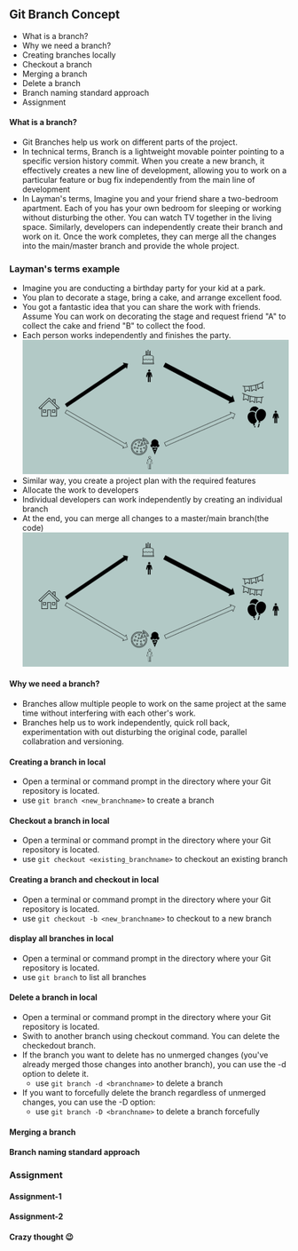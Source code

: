## Git Branch Concept ##
- What is a branch?
- Why we need a branch?
- Creating branches locally
- Checkout a branch
- Merging a branch
- Delete a branch
- Branch naming standard approach
- Assignment

#### What is a branch? ####
- Git Branches help us work on different parts of the project.
- In technical terms, Branch is a lightweight movable pointer pointing to a specific version history commit. When you create a new branch, it effectively creates a new line of development, allowing you to work on a particular feature or bug fix independently from the main line of development
- In Layman's terms, Imagine you and your friend share a two-bedroom apartment. Each of you has your own bedroom for sleeping or working without disturbing the other. You can watch TV together in the living space. Similarly, developers can independently create their branch and work on it. Once the work completes, they can merge all the changes into the main/master branch and provide the whole project.

### Layman's terms example ###
- Imagine you are conducting a birthday party for your kid at a park. 
- You plan to decorate a stage, bring a cake, and arrange excellent food. 
- You got a fantastic idea that you can share the work with friends. Assume You can work on decorating the stage and request friend "A" to collect the cake and friend "B" to collect the food. 
- Each person works independently and finishes the party. 
![branch example](https://github.com/yetanothermasterylearning/git/blob/main/05.%20Branch%20concept/Pictures/branch_example.png)
- Similar way, you create a project plan with the required features
- Allocate the work to developers
- Individual developers can work independently by creating an individual branch
- At the end, you can merge all changes to a master/main branch(the code)
![branch example](https://github.com/yetanothermasterylearning/git/blob/main/05.%20Branch%20concept/Pictures/branch_example.png)

#### Why we need a branch? ####
- Branches allow multiple people to work on the same project at the same time without interfering with each other's work.
- Branches help us to work independently, quick roll back, experimentation with out disturbing the original code, parallel collabration and versioning.

#### Creating a branch in local ####
- Open a terminal or command prompt in the directory where your Git repository is located.
- use ```git branch <new_branchname>``` to create a branch

#### Checkout a branch in local ####
- Open a terminal or command prompt in the directory where your Git repository is located.
- use ```git checkout <existing_branchname>``` to checkout an existing branch

#### Creating a branch and checkout in local ####
- Open a terminal or command prompt in the directory where your Git repository is located.
- use ```git checkout -b <new_branchname>``` to checkout to a new branch

#### display all branches in local ####
- Open a terminal or command prompt in the directory where your Git repository is located.
- use ```git branch``` to list all branches

#### Delete a branch in local ####
- Open a terminal or command prompt in the directory where your Git repository is located.
- Swith to another branch using checkout command. You can delete the checkedout branch.
- If the branch you want to delete has no unmerged changes (you've already merged those changes into another branch), you can use the -d option to delete it.
	- use ```git branch -d <branchname>``` to delete a branch
- If you want to forcefully delete the branch regardless of unmerged changes, you can use the -D option:
	- use ```git branch -D <branchname>``` to delete a branch forcefully

#### Merging a branch ####

#### Branch naming standard approach ####

### Assignment ###
#### Assignment-1 ####

#### Assignment-2 ####

#### Crazy thought :wink: ####


